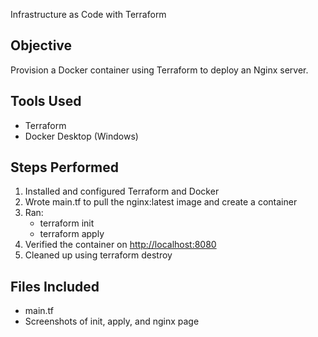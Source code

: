 
Infrastructure as Code with Terraform

## Objective
Provision a Docker container using Terraform to deploy an Nginx server.

## Tools Used
- Terraform
- Docker Desktop (Windows)

## Steps Performed
1. Installed and configured Terraform and Docker
2. Wrote main.tf to pull the nginx:latest image and create a container
3. Ran:
   - terraform init
   - terraform apply
4. Verified the container on [http://localhost:8080](http://localhost:8080)
5. Cleaned up using terraform destroy

## Files Included
- main.tf
- Screenshots of init, apply, and nginx page
